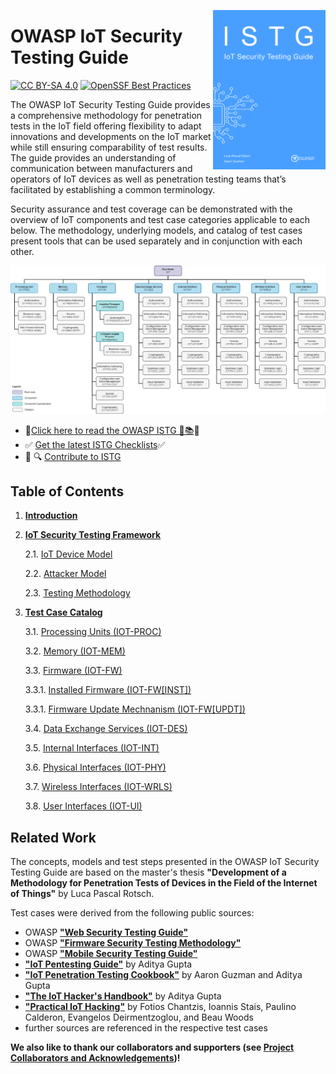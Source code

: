 <a href="https://owasp.org/owasp-istg/"><img width="180px" align="right" style="float: right;" src="src/img/istg_cover.png"></a>

# OWASP IoT Security Testing Guide

[![CC BY-SA 4.0][cc-by-sa-shield]][cc-by-sa] [![OpenSSF Best Practices](https://www.bestpractices.dev/projects/8419/badge)](https://www.bestpractices.dev/projects/8419)

The OWASP IoT Security Testing Guide provides a comprehensive methodology for penetration tests in the IoT field offering flexibility to adapt innovations and developments on the IoT market while still ensuring comparability of test results. The guide provides an understanding of communication between manufacturers and operators of IoT devices as well as penetration testing teams that’s facilitated by establishing a common terminology. 

Security assurance and test coverage can be demonstrated with the overview of IoT components and test case categories applicable to each below. The methodology, underlying models, and catalog of test cases present tools that can be used separately and in conjunction with each other. 



![Component Overview](src/img/Component_Overview.png)




- 🔔[Click here to read the OWASP ISTG 📖📚]( https://owasp.org/owasp-istg/)🔔
- ✅ [Get the latest ISTG Checklists](https://github.com/OWASP/owasp-istg/tree/main/checklists)✅ 
- 📝 🔍 [Contribute to ISTG](https://owasp.org/www-project-iot-security-testing-guide/#div-contributing)



## Table of Contents

1. [**Introduction**](./src/01_introduction/README.md)

2. [**IoT Security Testing Framework**](./src/02_framework/README.md)

   2.1. [IoT Device Model](./src/02_framework/device_model.md)

   2.2. [Attacker Model](./src/02_framework/attacker_model.md)

   2.3. [Testing Methodology](./src/02_framework/methodology.md)

3. [**Test Case Catalog**](./src/03_test_cases/README.md)

   3.1. [Processing Units (IOT-PROC)](./src/03_test_cases/processing_units/README.md)

   3.2. [Memory (IOT-MEM)](./src/03_test_cases/memory/README.md)

   3.3. [Firmware (IOT-FW)](./src/03_test_cases/firmware/README.md)

      3.3.1. [Installed Firmware (IOT-FW[INST])](./src/03_test_cases/firmware/installed_firmware.md)

      3.3.1. [Firmware Update Mechnanism (IOT-FW[UPDT])](./src/03_test_cases/firmware/firmware_update_mechanism.md)

   3.4. [Data Exchange Services (IOT-DES)](./src/03_test_cases/data_exchange_services/README.md)

   3.5. [Internal Interfaces (IOT-INT)](./src/03_test_cases/internal_interfaces/README.md)

   3.6. [Physical Interfaces (IOT-PHY)](./src/03_test_cases/physical_interfaces/README.md)

   3.7. [Wireless Interfaces (IOT-WRLS)](./src/03_test_cases/wireless_interfaces/README.md)

   3.8. [User Interfaces (IOT-UI)](./src/03_test_cases/user_interfaces/README.md)



## Related Work

The concepts, models and test steps presented in the OWASP IoT Security Testing Guide are based on the master's thesis **"Development of a Methodology for Penetration Tests of Devices in the Field of the Internet of Things"** by Luca Pascal Rotsch.



Test cases were derived from the following public sources:

* OWASP [**"Web Security Testing Guide"**][owasp_wstg]
* OWASP [**"Firmware Security Testing Methodology"**][owasp_fstm]
* OWASP [**"Mobile Security Testing Guide"**][owasp_mstg]
* [**"IoT Pentesting Guide"**][iot_pentesting_guide] by Aditya Gupta
* [**"IoT Penetration Testing Cookbook"**][iot_penetration_testing_cookbook] by Aaron Guzman and Aditya Gupta
* [**"The IoT Hacker's Handbook"**][iot_hackers_handbook] by Aditya Gupta
* [**"Practical IoT Hacking"**][practical_iot_hacking] by Fotios Chantzis, Ioannis Stais, Paulino Calderon, Evangelos Deirmentzoglou, and Beau Woods
* further sources are referenced in the respective test cases



**We also like to thank our collaborators and supporters (see [Project Collaborators and Acknowledgements](./acknowledgements.md))!**



[cc-by-sa]:  http://creativecommons.org/licenses/by-sa/4.0/
[cc-by-sa-shield]: https://img.shields.io/badge/License-CC%20BY--SA%204.0-lightgrey.svg
[owasp_wstg]: https://owasp.org/www-project-web-security-testing-guide/	"OWASP Web Security Testing Guide"
[owasp_fstm]: https://github.com/scriptingxss/owasp-fstm	"OWASP Firmware Security Testing Methodology"
[owasp_mstg]: https://owasp.org/www-project-mobile-security-testing-guide/	"OWASP Mobile Security Testing Guide"
[iot_pentesting_guide]: https://www.iotpentestingguide.com	"IoT Pentesting Guide"
[iot_penetration_testing_cookbook]: https://www.packtpub.com/product/iot-penetration-testing-cookbook/9781787280571	"IoT Penetration Testing Cookbook"
[iot_hackers_handbook]: https://link.springer.com/book/10.1007/978-1-4842-4300-8	"The IoT Hacker's Handbook"
[practical_iot_hacking]: https://nostarch.com/practical-iot-hacking	"Practical IoT Hacking"
